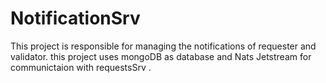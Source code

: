 # NotificationSrv
This project is responsible for managing the notifications of requester and validator.
this project uses mongoDB as database and Nats Jetstream for communictaion with requestsSrv . 
